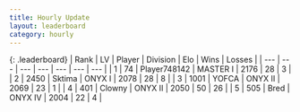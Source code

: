 ```yaml
---
title: Hourly Update
layout: leaderboard
category: hourly
---
```


{: .leaderboard}
| Rank | LV | Player | Division | Elo | Wins | Losses |
| --- | --- | --- | --- | --- | --- | --- |
| <span data-change="0">1</span> | 74 | <span title="ID: 748142">Player748142</span> | MASTER I | <span data-change="35">2176</span> | <span data-change="4">28</span> | <span data-change="0">3</span> |
| <span data-change="0">2</span> | 2450 | <span title="ID: 353063">Sktima</span> | ONYX I | <span data-change="0">2078</span> | <span data-change="0">28</span> | <span data-change="0">8</span> |
| <span data-change="0">3</span> | 1001 | <span title="ID: 650820">YOFCA</span> | ONYX II | <span data-change="0">2069</span> | <span data-change="0">23</span> | <span data-change="0">1</span> |
| <span data-change="0">4</span> | 401 | <span title="ID: 651981">Clowny</span> | ONYX II | <span data-change="0">2050</span> | <span data-change="0">50</span> | <span data-change="0">26</span> |
| <span data-change="0">5</span> | 505 | <span title="ID: 706902">Bred</span> | ONYX IV | <span data-change="0">2004</span> | <span data-change="0">22</span> | <span data-change="0">4</span> |